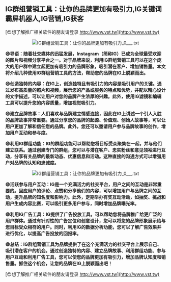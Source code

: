 ## **IG群组营销工具：让你的品牌更加有吸引力,IG关键词霸屏机器人,IG营销,IG获客**

[😍想了解推广相关软件的朋友请登录 http://www.vst.tw](http://www.vst.tw)

 <center><img src="https://vst.tw/MP4/tuiguang/png/3.png" alt="IG群组营销工具：让你的品牌更加有吸引力_0___.txt"></center>

**😄导语：随着社交媒体的迅猛发展，Instagram（简称IG）已成为全球最受欢迎的图片和视频分享平台之一。对于品牌来说，利用IG群组营销工具可以在这个庞大的用户群中建立起更加有吸引力的品牌形象，吸引潜在客户、增加销售量。本文将介绍几种使用IG群组营销工具的方法，帮助您的品牌在IG上脱颖而出。**

**😄创造独特的内容：在IG上，创造独特且有吸引力的内容是吸引用户的关键。通过发布高质量的照片和视频，展示您的产品或服务的特点和优势，并配以精心设计的文字描述，可以让用户对您的品牌产生浓厚的兴趣。此外，使用IG滤镜和编辑工具可以提升您的内容质量，增加视觉吸引力。**

**😄建立品牌故事：人们喜欢与品牌建立情感连接，因此在IG上讲述一个引人入胜的品牌故事非常重要。通过分享您的品牌的起源、价值观、创始人故事等，可以让用户更加了解和信任您的品牌。此外，您还可以邀请用户参与品牌故事的创作，增加用户互动和参与度。**

**😄利用IG群组功能：IG的群组功能可以帮助您将目标受众聚集在一起，并与他们建立联系。通过创建专门的群组，您可以与潜在客户、忠实粉丝和意见领袖进行互动，分享有关品牌的最新动态、优惠信息和活动。这种直接的沟通方式可以增强用户对品牌的认知和忠诚度。**

 <center><img src="https://vst.tw/MP4/tuiguang/png/6.png" alt="IG群组营销工具：让你的品牌更加有吸引力_0___.txt"></center>

**😄活跃参与用户互动：IG是一个充满活力的社交平台，用户之间的互动是非常重要的。回应用户的评论、点赞和分享他们的内容，可以增加用户与品牌之间的互动，提升品牌的知名度和影响力。此外，定期举办有奖互动活动，如抽奖、挑战和用户生成内容比赛，可以吸引更多用户参与，同时增加品牌曝光率。**

**😄利用IG广告工具：IG提供了广告投放工具，可以帮助您将品牌推广给更广泛的用户群体。通过有针对性的广告定位和创意设计，您可以将您的品牌形象展示给与您目标受众相符的用户。同时，利用IG的数据分析功能，您可以了解广告效果并进行优化，以提高广告投放的回报率。**

**😄总结：IG群组营销工具为品牌提供了在这个充满活力的社交平台上展示自己、吸引潜在客户的机会。通过创造独特的内容、建立品牌故事、利用群组功能、参与用户互动和利用广告工具，您可以使您的品牌更加有吸引力，增加品牌认知度和销售量。抓住这个机会，让您的品牌在IG上脱颖而出吧！**

[😍想了解推广相关软件的朋友请登录 http://www.vst.tw](http://www.vst.tw)



